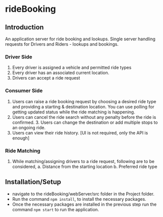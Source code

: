 # rideBooking

## Introduction
An application server for ride booking and lookups. Single server handling requests for Drivers and Riders - lookups and bookings.

### Driver Side
1. Every driver is assigned a vehicle and permitted ride types
2. Every driver has an associated current location. 
3. Drivers can accept a ride request 

### Consumer Side 
1. Users can raise a ride booking request by choosing a desired ride type and providing a starting & destination location. You can use polling for getting updated status while the ride matching is happening. 
2. Users can cancel the ride search without any penalty before the ride is confirmed. 3. Users can change the destination or add multiple stops to an ongoing ride. 
4. Users can view their ride history. [UI is not required, only the API is enough] 

### Ride Matching 
1. While matching/assigning drivers to a ride request, following are to be considered, a. Distance from the starting location 
b. Preferred ride type 


## Installation/Setup

* navigate to the rideBooking/webServer/src folder in the Project folder.
* Run the command `npm install`, to install the necessary packages.
* Once the necessary packages are installed in the previous step run the command `npm start` to run the application.